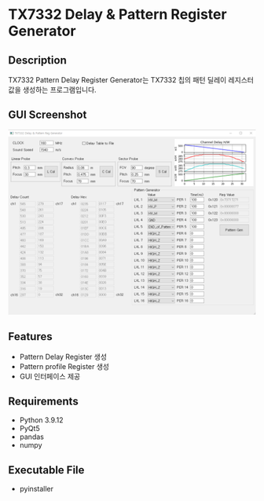 # TX7332 Delay & Pattern Register Generator

## Description
TX7332 Pattern Delay Register Generator는 TX7332 칩의 패턴 딜레이 레지스터 값을 생성하는 프로그램입니다.

## GUI Screenshot
![TX7332_Gen_GUI](images/20250110_120321.png)

## Features
- Pattern Delay Register 생성
- Pattern profile Register 생성
- GUI 인터페이스 제공

## Requirements
- Python 3.9.12
- PyQt5
- pandas
- numpy

## Executable File
- pyinstaller
